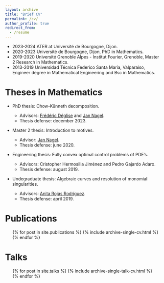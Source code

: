 ```yaml
---
layout: archive
title: "Brief CV"
permalink: /cv/
author_profile: true
redirect_from:
  - /resume
---
```



* 2023-2024 ATER at Université de Bourgogne, Dijon.
* 2020-2023 Université de Bourgogne, Dijon, PhD in Mathematics. 
* 2019-2020 Université Grenoble Alpes - Institut Fourier, Grenoble, Master 2 Research in Mathematics.
* 2013-2019 Universidad Técnica Federico Santa María, Valparaíso, Engineer degree in Mathematical Engineering and Bsc in Mathematics.

Theses in Mathematics
======
* PhD thesis: Chow-Künneth decomposition.
  * Advisors: [Frédéric Déglise](http://deglise.perso.math.cnrs.fr/) and [Jan Nagel](http://nagel49.perso.math.cnrs.fr/).
  * Thesis defense: december 2023.

* Master 2 thesis: Introduction to motives.
  * Advisor: [Jan Nagel](http://nagel49.perso.math.cnrs.fr/).
  * Thesis defense: june 2020.

* Engineering thesis: Fully convex optimal control problems of PDE’s.
  * Advisors: Cristopher Hermosilla Jiménez and Pedro Gajardo Adaro.
  * Thesis defense: august 2019.

* Undegraduate thesis: Algebraic curves and resolution of monomial singularities.
  * Advisors: [Anita Rojas Rodríguez](https://sites.google.com/uchile.cl/anirojas/en).
  * Thesis defense: april 2019.


Publications
======
  <ul>{% for post in site.publications %}
    {% include archive-single-cv.html %}
  {% endfor %}</ul>
  
Talks
======
  <ul>{% for post in site.talks %}
    {% include archive-single-talk-cv.html %}
  {% endfor %}</ul>
